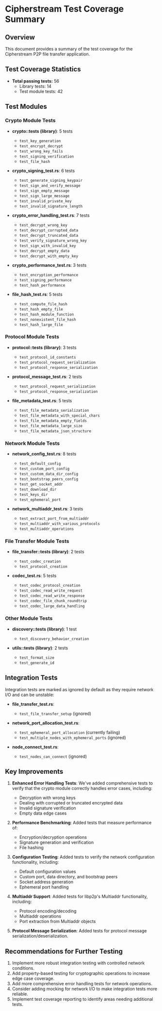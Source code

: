 # Cipherstream Test Coverage Summary

## Overview

This document provides a summary of the test coverage for the Cipherstream P2P file transfer application.

## Test Coverage Statistics

- **Total passing tests:** 56
  - Library tests: 14
  - Test module tests: 42

## Test Modules

### Crypto Module Tests
- **crypto::tests (library)**: 5 tests
  - `test_key_generation`
  - `test_encrypt_decrypt`
  - `test_wrong_key_fails`
  - `test_signing_verification`
  - `test_file_hash`

- **crypto_signing_test.rs**: 6 tests
  - `test_generate_signing_keypair`
  - `test_sign_and_verify_message`
  - `test_sign_empty_message`
  - `test_sign_large_message`
  - `test_invalid_private_key`
  - `test_invalid_signature_length`

- **crypto_error_handling_test.rs**: 7 tests
  - `test_decrypt_wrong_key`
  - `test_decrypt_corrupted_data`
  - `test_decrypt_truncated_data`
  - `test_verify_signature_wrong_key`
  - `test_sign_with_invalid_key`
  - `test_decrypt_empty_data`
  - `test_decrypt_with_empty_key`

- **crypto_performance_test.rs**: 3 tests
  - `test_encryption_performance`
  - `test_signing_performance`
  - `test_hash_performance`

- **file_hash_test.rs**: 5 tests
  - `test_compute_file_hash`
  - `test_hash_empty_file`
  - `test_hash_module_function`
  - `test_nonexistent_file_hash`
  - `test_hash_large_file`

### Protocol Module Tests
- **protocol::tests (library)**: 3 tests
  - `test_protocol_id_constants`
  - `test_protocol_request_serialization`
  - `test_protocol_response_serialization`

- **protocol_message_test.rs**: 2 tests
  - `test_protocol_request_serialization`
  - `test_protocol_response_serialization`

- **file_metadata_test.rs**: 5 tests
  - `test_file_metadata_serialization`
  - `test_file_metadata_with_special_chars`
  - `test_file_metadata_empty_fields`
  - `test_file_metadata_large_size`
  - `test_file_metadata_json_structure`

### Network Module Tests
- **network_config_test.rs**: 8 tests
  - `test_default_config`
  - `test_custom_port_config`
  - `test_custom_data_dir_config`
  - `test_bootstrap_peers_config`
  - `test_get_socket_addr`
  - `test_download_dir`
  - `test_keys_dir`
  - `test_ephemeral_port`

- **network_multiaddr_test.rs**: 3 tests
  - `test_extract_port_from_multiaddr`
  - `test_multiaddr_with_various_protocols`
  - `test_multiaddr_operations`

### File Transfer Module Tests
- **file_transfer::tests (library)**: 2 tests
  - `test_codec_creation`
  - `test_protocol_creation`

- **codec_test.rs**: 5 tests
  - `test_codec_protocol_creation`
  - `test_codec_read_write_request`
  - `test_codec_read_write_response`
  - `test_codec_file_chunk_roundtrip`
  - `test_codec_large_data_handling`

### Other Module Tests
- **discovery::tests (library)**: 1 test
  - `test_discovery_behavior_creation`

- **utils::tests (library)**: 2 tests
  - `test_format_size`
  - `test_generate_id`

## Integration Tests

Integration tests are marked as ignored by default as they require network I/O and can be unstable:

- **file_transfer_test.rs**:
  - `test_file_transfer_setup` (ignored)

- **network_port_allocation_test.rs**:
  - `test_ephemeral_port_allocation` (currently failing)
  - `test_multiple_nodes_with_ephemeral_ports` (ignored)

- **node_connect_test.rs**:
  - `test_nodes_can_connect` (ignored)

## Key Improvements

1. **Enhanced Error Handling Tests**: We've added comprehensive tests to verify that the crypto module correctly handles error cases, including:
   - Decryption with wrong keys
   - Dealing with corrupted or truncated encrypted data
   - Invalid signature verification
   - Empty data edge cases

2. **Performance Benchmarking**: Added tests that measure performance of:
   - Encryption/decryption operations
   - Signature generation and verification
   - File hashing

3. **Configuration Testing**: Added tests to verify the network configuration functionality, including:
   - Default configuration values
   - Custom port, data directory, and bootstrap peers
   - Socket address generation
   - Ephemeral port handling

4. **Multiaddr Support**: Added tests for libp2p's Multiaddr functionality, including:
   - Protocol encoding/decoding
   - Multiaddr operations
   - Port extraction from Multiaddr objects

5. **Protocol Message Serialization**: Added tests for protocol message serialization/deserialization.

## Recommendations for Further Testing

1. Implement more robust integration testing with controlled network conditions.
2. Add property-based testing for cryptographic operations to increase edge case coverage.
3. Add more comprehensive error handling tests for network operations.
4. Consider adding mocking for network I/O to make integration tests more reliable.
5. Implement test coverage reporting to identify areas needing additional tests. 